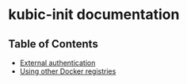 # kubic-init documentation

## Table of Contents

* [External authentication](dex.md)
* [Using other Docker registries](registries.md)

